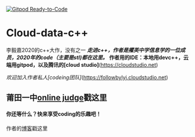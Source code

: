 [![Gitpod Ready-to-Code](https://img.shields.io/badge/Gitpod-Ready--to--Code-blue?logo=gitpod)](https://gitpod.io/#https://github.com/followbylyj/Cloud-data-c-) 

# Cloud-data-c++
李毅嘉2020的c++大作，没有之一
***走进c++，作者是擢英中学信息学的一位成员，2020年的code（主要是stl)都在这里。***
**作者用的IDE：本地用devc++，云端用gitpod，以及腾讯的[cloud studio]**(https://cloudstudio.net)




*欢迎加入作者私人[codeing团队]*(https://followbylyj.cloudstudio.net)
## 莆田一中[online judge](ptyzoj.nat400.top)戳这里
#### 你还等什么？快来享受coding的乐趣吧！

作者的[博客](https://epdozp.coding.io)戳这里
